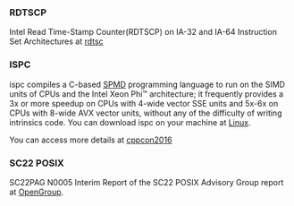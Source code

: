 ### RDTSCP
Intel Read Time-Stamp Counter(RDTSCP) on IA-32 and IA-64 Instruction Set Architectures at [rdtsc](https://gist.github.com/reaur/bacfd6d2b89d507d86959784bb99d627)

### ISPC
ispc compiles a C-based  [SPMD](https://en.wikipedia.org/wiki/SPMD) programming language to run on the SIMD units of CPUs and the Intel Xeon Phi™ architecture; it frequently provides a 3x or more speedup on CPUs with 4-wide vector SSE units and 5x-6x on CPUs with 8-wide AVX vector units, without any of the difficulty of writing intrinsics code.
You can download ispc on your machine at [Linux](https://github.com/ispc/ispc/releases/download/v1.13.0/ispc-v1.13.0-linux.tar.gz).

You can access more details at [cppcon2016](https://www.youtube.com/watch?v=UgaQCg-0ZoU&t=330s)

### SC22 POSIX
SC22PAG N0005 Interim Report of the SC22 POSIX Advisory Group report at [OpenGroup](https://collaboration.opengroup.org/projects/sc22pag/documents/6511/SC22-PAG-N0005-interim.pdf).
